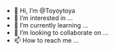 - 👋 Hi, I’m @Toyoytoya
- 👀 I’m interested in ...
- 🌱 I’m currently learning ...
- 💞️ I’m looking to collaborate on ...
- 📫 How to reach me ...

<!---
Toyoytoya/Toyoytoya is a ✨ special ✨ repository because its `README.md` (this file) appears on your GitHub profile.
You can click the Preview link to take a look at your changes.
--->
